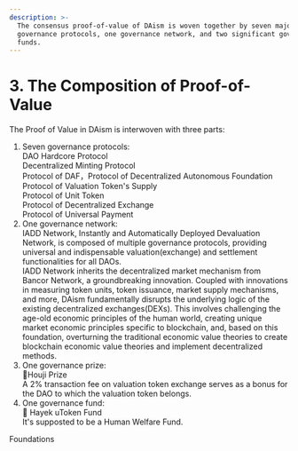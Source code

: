 ```yaml
---
description: >-
  The consensus proof-of-value of DAism is woven together by seven major
  governance protocols, one governance network, and two significant governance
  funds.
---
```


# 3. The Composition of Proof-of-Value

The Proof of Value in DAism is interwoven with three parts:

1. Seven governance protocols:\
   DAO Hardcore Protocol\
   Decentralized Minting Protocol\
   Protocol of DAF，Protocol of Decentralized Autonomous Foundation\
   Protocol of Valuation Token's Supply\
   Protocol of Unit Token\
   Protocol of Decentralized Exchange\
   Protocol of Universal Payment
2. One governance network:\
   IADD Network, Instantly and Automatically Deployed Devaluation Network, is composed of multiple governance protocols, providing universal and indispensable valuation(exchange) and settlement functionalities for all DAOs.\
   IADD Network inherits the decentralized market mechanism from Bancor Network, a groundbreaking innovation. Coupled with innovations in measuring token units, token issuance, market supply mechanisms, and more, DAism fundamentally disrupts the underlying logic of the existing decentralized exchanges(DEXs). This involves challenging the age-old economic principles of the human world, creating unique market economic principles specific to blockchain, and, based on this foundation, overturning the traditional economic value theories to create blockchain economic value theories and implement decentralized methods.
3. One governance prize:\
   🌹Houji Prize\
   A 2% transaction fee on valuation token exchange serves as a bonus for the DAO to which the valuation token belongs.
4. One governance fund:\
   💖 Hayek uToken Fund\
   It's supposted to be a Human Welfare Fund.





Foundations
